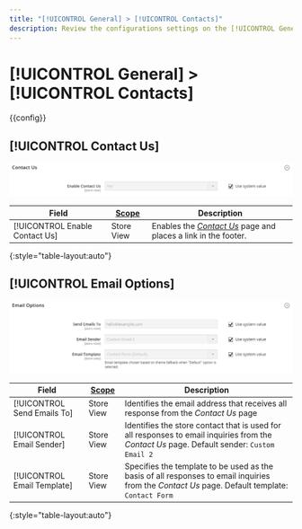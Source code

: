 ```yaml
---
title: "[!UICONTROL General] > [!UICONTROL Contacts]"
description: Review the configurations settings on the [!UICONTROL General] > [!UICONTROL Contacts] page of the Commerce Admin.
---
```

# [!UICONTROL General] > [!UICONTROL Contacts]

{{config}}

## [!UICONTROL Contact Us]

![Contact Us](./assets/contacts-contact-us.png)<!-- zoom -->

<!-- [Contact Us](https://docs.magento.com/user-guide/stores/contact-us.html) -->

|Field|[Scope](../../getting-started/websites-stores-views.md#scope-settings)|Description|
|--- |--- |--- |
|[!UICONTROL Enable Contact Us]|Store View|Enables the [_Contact Us_](../../getting-started/store-details.md#contact-us-form) page and places a link in the footer.|

{:style="table-layout:auto"}

## [!UICONTROL Email Options]

![Email Options](./assets/contacts-email-options.png)<!-- zoom -->

<!-- [Email Options](https://docs.magento.com/user-guide/stores/contact-us.html) -->

|Field|[Scope](../../getting-started/websites-stores-views.md#scope-settings)|Description|
|--- |--- |--- |
|[!UICONTROL Send Emails To]|Store View|Identifies the email address that receives all response from the _Contact Us_ page|
|[!UICONTROL Email Sender]|Store View|Identifies the store contact that is used for all responses to email inquiries from the _Contact Us_ page. Default sender: `Custom Email 2`|
|[!UICONTROL Email Template]|Store View|Specifies the template to be used as the basis of all responses to email inquiries from the _Contact Us_ page. Default template: `Contact Form`|

{:style="table-layout:auto"}
